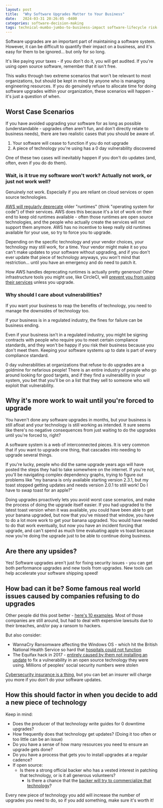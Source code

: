 ```yaml
---
layout: post
title:  "Why Software Upgrades Matter to Your Business"
date:   2024-03-31 20:26:05 -0400
categories: software-decision-making
tags: technical-mumbo-jumbo-to-business-impact software-lifecycle risk-management
---
```


Software upgrades are an important part of maintaining a software system. However, it can be difficult to quantify their impact on a business, and it's easy for them to be ignored... but only for so long.

It's like paying your taxes - if you don't do it, you will get audited. If you're using open source software, remember that it isn't free.

This walks through two extreme scenarios that won't be relevant to most organizations, but should be kept in mind by anyone who is managing engineering resources. If you do genuinely refuse to allocate time for doing software upgrades within your organization, these scenarios will happen - it's just a question of when.

## Worst Case Scenarios

If you have avoided upgrading your software for as long as possible (understandable - upgrades often aren't fun, and don't directly relate to business needs), there are two realistic cases that you should be aware of.

1. Your software will cease to function if you do not upgrade
2. A piece of technology you're using has a 0 day vulnerability discovered

One of these two cases will inevitably happen if you don't do updates (and, often, even if you do do them).

### Wait, is it true my software won't work? Actually not work, or just not work well?

Genuinely not work. Especially if you are reliant on cloud services or open source technologies.

[AWS will regularly deprecate](https://docs.aws.amazon.com/lambda/latest/dg/lambda-runtimes.html#runtime-support-policy) older "runtimes" (think "operating system for code") of their services. AWS does this because it's a lot of work on their end to keep old runtimes available - often those runtimes are open source technologies, and the people who actually create the services will not support them anymore. AWS has no incentive to keep really old runtimes available for your use, so try to force you to upgrade.

Depending on the specific technology and your vendor choices, your technology may still work, for a time. Your vendor might make it so you can't make updates to your software without upgrading, and if you don't ever update that piece of technology anyways, you won't mind that restriction... until you have an emergency and do need to patch it.

How AWS handles deprecating runtimes is actually pretty generous! Other infrastructure tools you might use, like CircleCI, will [prevent you from using their services](https://discuss.circleci.com/t/remote-docker-image-deprecations-and-eol-for-2024/50176) unless you upgrade.

### Why should I care about vulnerabilities?

If you want your business to reap the benefits of technology, you need to manage the downsides of technology too.

If your business is in a regulated industry, the fines for failure can be business ending.

Even if your business isn't in a regulated industry, you might be signing contracts with people who require you to meet certain compliance standards, and they won't be happy if you risk their business because you don't meet them. Keeping your software systems up to date is part of every compliance standard.

0 day vulnerabilities at organizations that refuse to do upgrades are a goldmine for nefarious people! There is an entire industry of people who go around looking for good targets, and if they find a vulnerability in your system, you bet that you'll be on a list that they sell to someone who will exploit that vulnerability.

## Why it's more work to wait until you're forced to upgrade

You haven't done any software upgrades in months, but your business is still afloat and your technology is still working as intended. It sure seems like there's no negative consequences from just waiting to do the upgrades until you're forced to, right?

A software system is a web of interconnected pieces. It is very common that if you want to upgrade one thing, that cascades into needing to upgrade several things.

If you're lucky, people who did the same upgrade years ago will have posted the steps they had to take somewhere on the internet. If you're not, you'll be navigating complex dependency graphs, trying to figure out problems like "my banana is only available starting version 2.3.1, but my toast stopped getting updates and needs version 2.0.1 to still work! Do I have to swap toast for an apple?"

Doing upgrades proactively lets you avoid worst case scenarios, and make the process of doing the upgrade itself easier. If you had upgraded to the latest toast version when it was available, you could have been able to get your banana upgraded, but now that you've missed that window, you have to do a lot more work to get your banana upgraded. You would have needed to do that work eventually, but now you have an incident forcing that upgrade, and can't spend as much time evaluating apple vs toast because now you're doing the upgrade just to be able to continue doing business.

## Are there any upsides?

Yes! Software upgrades aren't just for fixing security issues - you can get both performance upgrades and new tools from upgrades. New tools can help accelerate your software shipping speed!

## How bad can it be? Some famous real world issues caused by companies refusing to do upgrades

Other people did this post better - [here's 10 examples](https://www.1e.com/blogs/10-unpatched-software-security-breaches/). Most of those companies are still around, but had to deal with expensive lawsuits due to their breaches, and/or pay a ransom to hackers.

But also consider:

* WannaCry Ransomware affecting the Windows OS - which hit the British National Health Service so hard that [hospitals could not function](https://www.bbc.com/news/health-39899646)
* The Equifax hack in 2017 - [entirely caused by them not installing an update](https://www.forbes.com/sites/thomasbrewster/2017/09/14/equifax-hack-the-result-of-patched-vulnerability/?sh=73cf14bb5cda) to fix a vulnerability in an open source technology they were using. Millions of peoples' social security numbers were stolen

[Cybersecurity insurance is a thing](https://www.ftc.gov/business-guidance/small-businesses/cybersecurity/cyber-insurance), but you can bet an insurer will charge you more if you don't do your software updates.

## How this should factor in when you decide to add a new piece of technology

Keep in mind:

* Does the producer of that technology write guides for 0 downtime upgrades?
* How frequently does that technology get updates? (Doing it too often or too little can be an issue)
* Do you have a sense of how many resources you need to ensure an upgrade gets done?
* Do you have a process that gets you to install upgrades at a regular cadence?
* If open source:
  * Is there a strong official backer who has a vested interest in patching that technology, or is it all generous volunteers?
    * Is there a chance that the [backer will try to commercialize that technology](https://www.infoworld.com/article/3714743/redis-moves-to-source-available-licenses.html)?

Every new piece of technology you add will increase the number of upgrades you need to do, so if you add something, make sure it's worth it!
